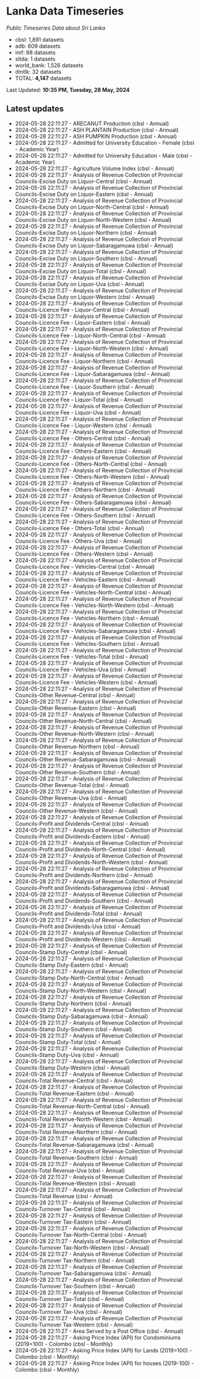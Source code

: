 # Lanka Data Timeseries
*Public Timeseries Data about Sri Lanka*

* cbsl: 1,891 datasets
* adb: 609 datasets
* imf: 88 datasets
* sltda: 1 datasets
* world_bank: 1,526 datasets
* dmtlk: 32 datasets
* TOTAL: **4,147** datasets

Last Updated: **10:35 PM, Tuesday, 28 May, 2024**

## Latest updates

* 2024-05-28 22:11:27 - ARECANUT Production (cbsl - Annual)
* 2024-05-28 22:11:27 - ASH PLANTAIN Production (cbsl - Annual)
* 2024-05-28 22:11:27 - ASH PUMPKIN Production (cbsl - Annual)
* 2024-05-28 22:11:27 - Admitted for University Education - Female (cbsl - Academic Year)
* 2024-05-28 22:11:27 - Admitted for University Education - Male (cbsl - Academic Year)
* 2024-05-28 22:11:27 - Agriculture Volume Index (cbsl - Annual)
* 2024-05-28 22:11:27 - Analysis of Revenue Collection of Provincial Councils-Excise Duty on Liquor-Central (cbsl - Annual)
* 2024-05-28 22:11:27 - Analysis of Revenue Collection of Provincial Councils-Excise Duty on Liquor-Eastern (cbsl - Annual)
* 2024-05-28 22:11:27 - Analysis of Revenue Collection of Provincial Councils-Excise Duty on Liquor-North-Central (cbsl - Annual)
* 2024-05-28 22:11:27 - Analysis of Revenue Collection of Provincial Councils-Excise Duty on Liquor-North-Western (cbsl - Annual)
* 2024-05-28 22:11:27 - Analysis of Revenue Collection of Provincial Councils-Excise Duty on Liquor-Northern (cbsl - Annual)
* 2024-05-28 22:11:27 - Analysis of Revenue Collection of Provincial Councils-Excise Duty on Liquor-Sabaragamuwa (cbsl - Annual)
* 2024-05-28 22:11:27 - Analysis of Revenue Collection of Provincial Councils-Excise Duty on Liquor-Southern (cbsl - Annual)
* 2024-05-28 22:11:27 - Analysis of Revenue Collection of Provincial Councils-Excise Duty on Liquor-Total (cbsl - Annual)
* 2024-05-28 22:11:27 - Analysis of Revenue Collection of Provincial Councils-Excise Duty on Liquor-Uva (cbsl - Annual)
* 2024-05-28 22:11:27 - Analysis of Revenue Collection of Provincial Councils-Excise Duty on Liquor-Western (cbsl - Annual)
* 2024-05-28 22:11:27 - Analysis of Revenue Collection of Provincial Councils-Licence Fee - Liquor-Central (cbsl - Annual)
* 2024-05-28 22:11:27 - Analysis of Revenue Collection of Provincial Councils-Licence Fee - Liquor-Eastern (cbsl - Annual)
* 2024-05-28 22:11:27 - Analysis of Revenue Collection of Provincial Councils-Licence Fee - Liquor-North-Central (cbsl - Annual)
* 2024-05-28 22:11:27 - Analysis of Revenue Collection of Provincial Councils-Licence Fee - Liquor-North-Western (cbsl - Annual)
* 2024-05-28 22:11:27 - Analysis of Revenue Collection of Provincial Councils-Licence Fee - Liquor-Northern (cbsl - Annual)
* 2024-05-28 22:11:27 - Analysis of Revenue Collection of Provincial Councils-Licence Fee - Liquor-Sabaragamuwa (cbsl - Annual)
* 2024-05-28 22:11:27 - Analysis of Revenue Collection of Provincial Councils-Licence Fee - Liquor-Southern (cbsl - Annual)
* 2024-05-28 22:11:27 - Analysis of Revenue Collection of Provincial Councils-Licence Fee - Liquor-Total (cbsl - Annual)
* 2024-05-28 22:11:27 - Analysis of Revenue Collection of Provincial Councils-Licence Fee - Liquor-Uva (cbsl - Annual)
* 2024-05-28 22:11:27 - Analysis of Revenue Collection of Provincial Councils-Licence Fee - Liquor-Western (cbsl - Annual)
* 2024-05-28 22:11:27 - Analysis of Revenue Collection of Provincial Councils-Licence Fee - Others-Central (cbsl - Annual)
* 2024-05-28 22:11:27 - Analysis of Revenue Collection of Provincial Councils-Licence Fee - Others-Eastern (cbsl - Annual)
* 2024-05-28 22:11:27 - Analysis of Revenue Collection of Provincial Councils-Licence Fee - Others-North-Central (cbsl - Annual)
* 2024-05-28 22:11:27 - Analysis of Revenue Collection of Provincial Councils-Licence Fee - Others-North-Western (cbsl - Annual)
* 2024-05-28 22:11:27 - Analysis of Revenue Collection of Provincial Councils-Licence Fee - Others-Northern (cbsl - Annual)
* 2024-05-28 22:11:27 - Analysis of Revenue Collection of Provincial Councils-Licence Fee - Others-Sabaragamuwa (cbsl - Annual)
* 2024-05-28 22:11:27 - Analysis of Revenue Collection of Provincial Councils-Licence Fee - Others-Southern (cbsl - Annual)
* 2024-05-28 22:11:27 - Analysis of Revenue Collection of Provincial Councils-Licence Fee - Others-Total (cbsl - Annual)
* 2024-05-28 22:11:27 - Analysis of Revenue Collection of Provincial Councils-Licence Fee - Others-Uva (cbsl - Annual)
* 2024-05-28 22:11:27 - Analysis of Revenue Collection of Provincial Councils-Licence Fee - Others-Western (cbsl - Annual)
* 2024-05-28 22:11:27 - Analysis of Revenue Collection of Provincial Councils-Licence Fee - Vehicles-Central (cbsl - Annual)
* 2024-05-28 22:11:27 - Analysis of Revenue Collection of Provincial Councils-Licence Fee - Vehicles-Eastern (cbsl - Annual)
* 2024-05-28 22:11:27 - Analysis of Revenue Collection of Provincial Councils-Licence Fee - Vehicles-North-Central (cbsl - Annual)
* 2024-05-28 22:11:27 - Analysis of Revenue Collection of Provincial Councils-Licence Fee - Vehicles-North-Western (cbsl - Annual)
* 2024-05-28 22:11:27 - Analysis of Revenue Collection of Provincial Councils-Licence Fee - Vehicles-Northern (cbsl - Annual)
* 2024-05-28 22:11:27 - Analysis of Revenue Collection of Provincial Councils-Licence Fee - Vehicles-Sabaragamuwa (cbsl - Annual)
* 2024-05-28 22:11:27 - Analysis of Revenue Collection of Provincial Councils-Licence Fee - Vehicles-Southern (cbsl - Annual)
* 2024-05-28 22:11:27 - Analysis of Revenue Collection of Provincial Councils-Licence Fee - Vehicles-Total (cbsl - Annual)
* 2024-05-28 22:11:27 - Analysis of Revenue Collection of Provincial Councils-Licence Fee - Vehicles-Uva (cbsl - Annual)
* 2024-05-28 22:11:27 - Analysis of Revenue Collection of Provincial Councils-Licence Fee - Vehicles-Western (cbsl - Annual)
* 2024-05-28 22:11:27 - Analysis of Revenue Collection of Provincial Councils-Other Revenue-Central (cbsl - Annual)
* 2024-05-28 22:11:27 - Analysis of Revenue Collection of Provincial Councils-Other Revenue-Eastern (cbsl - Annual)
* 2024-05-28 22:11:27 - Analysis of Revenue Collection of Provincial Councils-Other Revenue-North-Central (cbsl - Annual)
* 2024-05-28 22:11:27 - Analysis of Revenue Collection of Provincial Councils-Other Revenue-North-Western (cbsl - Annual)
* 2024-05-28 22:11:27 - Analysis of Revenue Collection of Provincial Councils-Other Revenue-Northern (cbsl - Annual)
* 2024-05-28 22:11:27 - Analysis of Revenue Collection of Provincial Councils-Other Revenue-Sabaragamuwa (cbsl - Annual)
* 2024-05-28 22:11:27 - Analysis of Revenue Collection of Provincial Councils-Other Revenue-Southern (cbsl - Annual)
* 2024-05-28 22:11:27 - Analysis of Revenue Collection of Provincial Councils-Other Revenue-Total (cbsl - Annual)
* 2024-05-28 22:11:27 - Analysis of Revenue Collection of Provincial Councils-Other Revenue-Uva (cbsl - Annual)
* 2024-05-28 22:11:27 - Analysis of Revenue Collection of Provincial Councils-Other Revenue-Western (cbsl - Annual)
* 2024-05-28 22:11:27 - Analysis of Revenue Collection of Provincial Councils-Profit and Dividends-Central (cbsl - Annual)
* 2024-05-28 22:11:27 - Analysis of Revenue Collection of Provincial Councils-Profit and Dividends-Eastern (cbsl - Annual)
* 2024-05-28 22:11:27 - Analysis of Revenue Collection of Provincial Councils-Profit and Dividends-North-Central (cbsl - Annual)
* 2024-05-28 22:11:27 - Analysis of Revenue Collection of Provincial Councils-Profit and Dividends-North-Western (cbsl - Annual)
* 2024-05-28 22:11:27 - Analysis of Revenue Collection of Provincial Councils-Profit and Dividends-Northern (cbsl - Annual)
* 2024-05-28 22:11:27 - Analysis of Revenue Collection of Provincial Councils-Profit and Dividends-Sabaragamuwa (cbsl - Annual)
* 2024-05-28 22:11:27 - Analysis of Revenue Collection of Provincial Councils-Profit and Dividends-Southern (cbsl - Annual)
* 2024-05-28 22:11:27 - Analysis of Revenue Collection of Provincial Councils-Profit and Dividends-Total (cbsl - Annual)
* 2024-05-28 22:11:27 - Analysis of Revenue Collection of Provincial Councils-Profit and Dividends-Uva (cbsl - Annual)
* 2024-05-28 22:11:27 - Analysis of Revenue Collection of Provincial Councils-Profit and Dividends-Western (cbsl - Annual)
* 2024-05-28 22:11:27 - Analysis of Revenue Collection of Provincial Councils-Stamp Duty-Central (cbsl - Annual)
* 2024-05-28 22:11:27 - Analysis of Revenue Collection of Provincial Councils-Stamp Duty-Eastern (cbsl - Annual)
* 2024-05-28 22:11:27 - Analysis of Revenue Collection of Provincial Councils-Stamp Duty-North-Central (cbsl - Annual)
* 2024-05-28 22:11:27 - Analysis of Revenue Collection of Provincial Councils-Stamp Duty-North-Western (cbsl - Annual)
* 2024-05-28 22:11:27 - Analysis of Revenue Collection of Provincial Councils-Stamp Duty-Northern (cbsl - Annual)
* 2024-05-28 22:11:27 - Analysis of Revenue Collection of Provincial Councils-Stamp Duty-Sabaragamuwa (cbsl - Annual)
* 2024-05-28 22:11:27 - Analysis of Revenue Collection of Provincial Councils-Stamp Duty-Southern (cbsl - Annual)
* 2024-05-28 22:11:27 - Analysis of Revenue Collection of Provincial Councils-Stamp Duty-Total (cbsl - Annual)
* 2024-05-28 22:11:27 - Analysis of Revenue Collection of Provincial Councils-Stamp Duty-Uva (cbsl - Annual)
* 2024-05-28 22:11:27 - Analysis of Revenue Collection of Provincial Councils-Stamp Duty-Western (cbsl - Annual)
* 2024-05-28 22:11:27 - Analysis of Revenue Collection of Provincial Councils-Total Revenue-Central (cbsl - Annual)
* 2024-05-28 22:11:27 - Analysis of Revenue Collection of Provincial Councils-Total Revenue-Eastern (cbsl - Annual)
* 2024-05-28 22:11:27 - Analysis of Revenue Collection of Provincial Councils-Total Revenue-North-Central (cbsl - Annual)
* 2024-05-28 22:11:27 - Analysis of Revenue Collection of Provincial Councils-Total Revenue-North-Western (cbsl - Annual)
* 2024-05-28 22:11:27 - Analysis of Revenue Collection of Provincial Councils-Total Revenue-Northern (cbsl - Annual)
* 2024-05-28 22:11:27 - Analysis of Revenue Collection of Provincial Councils-Total Revenue-Sabaragamuwa (cbsl - Annual)
* 2024-05-28 22:11:27 - Analysis of Revenue Collection of Provincial Councils-Total Revenue-Southern (cbsl - Annual)
* 2024-05-28 22:11:27 - Analysis of Revenue Collection of Provincial Councils-Total Revenue-Uva (cbsl - Annual)
* 2024-05-28 22:11:27 - Analysis of Revenue Collection of Provincial Councils-Total Revenue-Western (cbsl - Annual)
* 2024-05-28 22:11:27 - Analysis of Revenue Collection of Provincial Councils-Total Revenue (cbsl - Annual)
* 2024-05-28 22:11:27 - Analysis of Revenue Collection of Provincial Councils-Turnover Tax-Central (cbsl - Annual)
* 2024-05-28 22:11:27 - Analysis of Revenue Collection of Provincial Councils-Turnover Tax-Eastern (cbsl - Annual)
* 2024-05-28 22:11:27 - Analysis of Revenue Collection of Provincial Councils-Turnover Tax-North-Central (cbsl - Annual)
* 2024-05-28 22:11:27 - Analysis of Revenue Collection of Provincial Councils-Turnover Tax-North-Western (cbsl - Annual)
* 2024-05-28 22:11:27 - Analysis of Revenue Collection of Provincial Councils-Turnover Tax-Northern (cbsl - Annual)
* 2024-05-28 22:11:27 - Analysis of Revenue Collection of Provincial Councils-Turnover Tax-Sabaragamuwa (cbsl - Annual)
* 2024-05-28 22:11:27 - Analysis of Revenue Collection of Provincial Councils-Turnover Tax-Southern (cbsl - Annual)
* 2024-05-28 22:11:27 - Analysis of Revenue Collection of Provincial Councils-Turnover Tax-Total (cbsl - Annual)
* 2024-05-28 22:11:27 - Analysis of Revenue Collection of Provincial Councils-Turnover Tax-Uva (cbsl - Annual)
* 2024-05-28 22:11:27 - Analysis of Revenue Collection of Provincial Councils-Turnover Tax-Western (cbsl - Annual)
* 2024-05-28 22:11:27 - Area Served by a Post Office (cbsl - Annual)
* 2024-05-28 22:11:27 - Asking Price Index (API) for Condominiums (2019=100) - Colombo (cbsl - Monthly)
* 2024-05-28 22:11:27 - Asking Price Index (API) for Lands (2019=100) - Colombo (cbsl - Monthly)
* 2024-05-28 22:11:27 - Asking Price Index (API) for houses (2019-100) - Colombo (cbsl - Monthly)